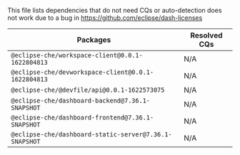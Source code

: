 This file lists dependencies that do not need CQs or auto-detection does not work due to a bug in https://github.com/eclipse/dash-licenses

| Packages | Resolved CQs |
| --- | --- |
| `@eclipse-che/workspace-client@0.0.1-1622804813` | N/A |
| `@eclipse-che/devworkspace-client@0.0.1-1622804813` | N/A |
| `@eclipse-che/@devfile/api@0.0.1-1622573075` | N/A |
| `@eclipse-che/dashboard-backend@7.36.1-SNAPSHOT` | N/A |
| `@eclipse-che/dashboard-frontend@7.36.1-SNAPSHOT` | N/A |
| `@eclipse-che/dashboard-static-server@7.36.1-SNAPSHOT` | N/A |
